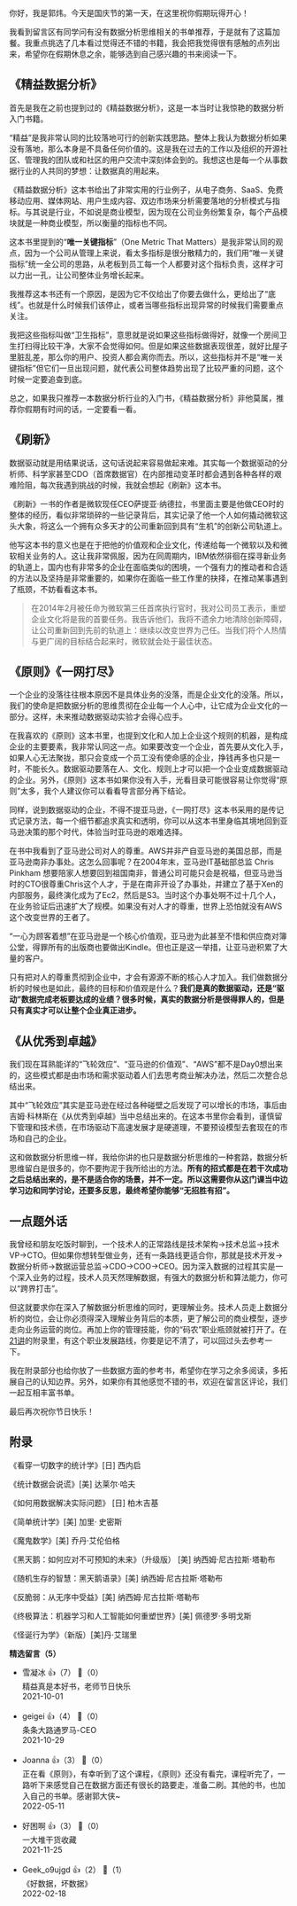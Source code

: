 你好，我是郭炜。今天是国庆节的第一天，在这里祝你假期玩得开心！

我看到留言区有同学问有没有数据分析思维相关的书单推荐，于是就有了这篇加餐。我重点挑选了几本看过觉得还不错的书籍，我会把我觉得很有感触的点列出来，希望你在假期休息之余，能够选到自己感兴趣的书来阅读一下。

## 《精益数据分析》

首先是我在之前也提到过的《精益数据分析》，这是一本当时让我惊艳的数据分析入门书籍。

“精益”是我非常认同的比较落地可行的创新实践思路。整体上我认为数据分析如果没有落地，那么本身是不具备任何价值的。这是我在过去的工作以及组织的开源社区、管理我的团队或和社区的用户交流中深刻体会到的。我想这也是每一个从事数据行业的人共同的梦想：让数据真的用起来。

《精益数据分析》这本书给出了非常实用的行业例子，从电子商务、SaaS、免费移动应用、媒体网站、用户生成内容、双边市场来分析需要落地的分析模式与指标。与其说是行业，不如说是商业模型，因为现在公司业务纷繁复杂，每个产品模块就是一种商业模型，所以衡量的指标也不同。

这本书里提到的“**唯一关键指标**”（One Metric That Matters）是我非常认同的观点，因为一个公司从管理上来说，看太多指标是很分散精力的，我们用“唯一关键指标”统一全公司的思路，从老板到员工每一个人都要对这个指标负责，这样才可以力出一孔，让公司整体业务增长起来。

我推荐这本书还有一个原因，是因为它不仅给出了你要去做什么，更给出了“底线”。也就是什么时候我们该停止，或者当哪些指标出现异常的时候我们需要重点关注。

我把这些指标叫做“卫生指标”，意思就是说如果这些指标做得好，就像一个房间卫生打扫得比较干净，大家不会觉得如何。但是如果这些数据表现很差，就好比屋子里脏乱差，那么你的用户、投资人都会离你而去。所以，这些指标并不是“唯一关键指标”但它们一旦出现问题，就代表公司整体趋势出现了比较严重的问题，这个时候一定要追查到底。

总之，如果我只推荐一本数据分析行业的入门书，《精益数据分析》非他莫属，推荐你假期有时间的话，一定要看一看。

## 《刷新》

数据驱动就是用结果说话，这句话说起来容易做起来难。其实每一个数据驱动的分析师、科学家甚至CDO（首席数据官）在内部推动变革时都会遇到各种各样的艰难险阻，每次我遇到挑战的时候，我就会想起《刷新》这本书。

《刷新》一书的作者是微软现任CEO萨提亚·纳德拉，书里面主要是他做CEO时的整体的经历，看似非常琐碎的一些记录背后，其实记录了他一个人如何撬动微软这头大象，将这么一个拥有众多天才的公司重新回到具有“生机”的创新公司轨道上。

他写这本书的意义也是在于把他的价值观和企业文化，传递给每一个微软以及和微软相关业务的人。这让我非常佩服，因为在同周期内，IBM依然徘徊在探寻新业务的轨道上，国内也有非常多的企业在面临类似的困境，一个强有力的推动者和合适的方法以及坚持是非常重要的，如果你在面临一些工作里的抉择，在推动某事遇到了瓶颈，不妨看看这本书。

> 在2014年2月被任命为微软第三任首席执行官时，我对公司员工表示，重塑企业文化将是我的首要任务。我告诉他们，我将不遗余力地清除创新障碍，让公司重新回到先前的轨道上：继续以改变世界为己任。当我们将个人热情与更广阔的目标结合起来时，微软就会处于最佳状态。

## 《原则》《一网打尽》

一个企业的没落往往根本原因不是具体业务的没落，而是企业文化的没落。所以，我们的使命是把数据分析的思维贯彻在企业每一个人心中，让它成为企业文化的一部分。这样，未来推动数据驱动实验才会得心应手。

在我喜欢的《原则》这本书里，也提到文化和人加上企业这个规则的机器，是构成企业的主要要素，我非常认同这一点。如果要改变一个企业，首先要从文化入手，如果人心无法聚拢，那只会变成一个员工没有使命感的企业，挣钱再多也只是一时，不能长久。数据驱动要落在人、文化、规则上才可以把一个企业变成数据驱动的企业。另外，《原则》这本书如果你没有入手，光看目录可能很容易让你觉得“原则”太多，我个人建议你可以看看导言部分再下结论。

同样，说到数据驱动的企业，不得不提亚马逊，《一网打尽》这本书采用的是传记式记录方法，每一个细节都追求真实和透明，你可以从这本书里身临其境地回到亚马逊决策的那个时代，体验当时亚马逊的艰难选择。

在书中我看到了亚马逊公司对人的尊重。AWS并非产自亚马逊的美国总部，而是亚马逊南非办事处。这怎么回事呢？在2004年末，亚马逊IT基础部总监 Chris Pinkham 想要陪家人想要回到祖国南非，普通公司可能只会是祝福，但亚马逊当时的CTO很尊重Chris这个人才，于是在南非开设了办事处，并建立了基于Xen的内部服务，最终演化成为了Ec2，然后是S3。当时这个办事处啊不过十几个人，在业务验证后迅速扩大了规模。如果没有对人才的尊重，世界上恐怕就没有AWS这个改变世界的王者了。

“一心为顾客着想”在亚马逊是一个核心价值观，亚马逊为此甚至不惜和供应商对簿公堂，得罪所有的出版商也要做出Kindle。但也正是这一举措，让亚马逊积累了大量的客户。

只有把对人的尊重贯彻到企业中，才会有源源不断的核心人才加入。我们做数据分析的时候也是如此，最终的目标和价值观是什么？**我们是真的数据驱动，还是“驱动”数据完成老板要达成的业绩？很多时候，真实的数据分析是很得罪人的，但是只有真实才可以让整个企业真正进步。**

## 《从优秀到卓越》

我们现在耳熟能详的“飞轮效应”、“亚马逊的价值观”、“AWS”都不是Day0想出来的，这些模式都是由市场和需求驱动着人们去思考商业解决办法，然后二次整合总结出来。

其中“飞轮效应”其实是亚马逊在经过各种碰壁之后发现了可以增长的市场，事后由吉姆·科林斯在《从优秀到卓越》当中总结出来的。在这本书里你会看到，谨慎留下管理和技术债，在市场驱动下高速发展才是硬道理，不要预设模型去套现在的市场和自己的企业。

这和做数据分析思维一样，我给你讲的也只是数据分析思维的一种套路，数据分析思维留白是很多的，你不要拘泥于我所给出的方法。**所有的招式都是在若干次成功之后总结出来的，是不是适合你的场景，并不一定。所以这需要你从这门课当中边学习边和同学讨论，还要多反思，最终希望你能够“无招胜有招”。**

## 一点题外话

我曾经和朋友吃饭时聊到，一个技术人的正常路线是技术架构-&gt;技术总监-&gt;技术VP-&gt;CTO。但如果你想转型做业务，还有一条路线更适合你，那就是技术开发-&gt;数据分析师-&gt;数据运营总监-&gt;CDO-&gt;COO-&gt;CEO。因为深入数据的过程其实是一个深入业务的过程，技术人员天然理解数据，有强大的数据分析和算法能力，你可以“跨界打击”。

但这就要求你在深入了解数据分析思维的同时，更理解业务。技术人员走上数据分析的岗位，会让你必须得深入理解业务背后的本质，更了解公司的商业模型，逐步走向业务运营的岗位。再加上你的管理技能，你的“码农”职业瓶颈就被打开了。在[21讲](https://time.geekbang.org/column/article/418334)的附录里，有这个职业发展路线，你要是记不清了，可以回过头去参考一下。

我在附录部分也给你放了一些数据方面的参考书，希望你在学习之余多阅读，多拓展自己的认知边界。另外，如果你有其他感觉不错的书，欢迎在留言区评论，我们一起互相丰富书单。

最后再次祝你节日快乐！

## 附录

《看穿一切数字的统计学》\[日] 西内启

《统计数据会说谎》\[美] 达莱尔·哈夫

《如何用数据解决实际问题》 \[日] 柏木吉基

《简单统计学》\[美] 加里· 史密斯

《魔鬼数学》\[美] 乔丹·艾伦伯格

《黑天鹅：如何应对不可预知的未来》（升级版） \[美] 纳西姆·尼古拉斯·塔勒布

《随机生存的智慧：黑天鹅语录》\[美] 纳西姆·尼古拉斯·塔勒布

《反脆弱：从无序中受益》\[美] 纳西姆·尼古拉斯·塔勒布

《终极算法：机器学习和人工智能如何重塑世界》\[美] 佩德罗·多明戈斯

《怪诞行为学》（新版）\[美]丹·艾瑞里
<div><strong>精选留言（5）</strong></div><ul>
<li><span>雪凝冰</span> 👍（7） 💬（0）<div>精益真是本好书，老师节日快乐</div>2021-10-01</li><br/><li><span>geigei</span> 👍（4） 💬（0）<div>条条大路通罗马-CEO</div>2021-10-29</li><br/><li><span>Joanna</span> 👍（3） 💬（0）<div>正在看《原则》，有幸听到了这个课程，《原则》还没有看完，课程听完了，一路听下来感觉自己在数据方面还有很长的路要走，准备二刷。其他的书，也加入自己的书单。感谢郭大侠~</div>2022-05-11</li><br/><li><span>好困啊</span> 👍（3） 💬（0）<div>一大堆干货收藏</div>2021-11-25</li><br/><li><span>Geek_o9ujgd</span> 👍（2） 💬（1）<div>《好数据，坏数据》</div>2022-02-18</li><br/>
</ul>